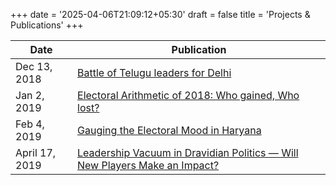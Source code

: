+++
date = '2025-04-06T21:09:12+05:30'
draft = false
title = 'Projects & Publications'
+++

<div class="publications-table">

| Date          | Publication   | 
| ------------- | ------------- | 
| Dec 13, 2018  | [Battle of Telugu leaders for Delhi](https://www.cppr.in/centre-for-comparative-studies/battle-of-telugu-leaders-for-delhi)|
| Jan 2, 2019   | [Electoral Arithmetic of 2018: Who gained, Who lost?](https://www.cppr.in/centre-for-comparative-studies/electoral-arithmetic-of-2018-who-gained-who-lost)|
| Feb 4, 2019   | [Gauging the Electoral Mood in Haryana](https://www.cppr.in/centre-for-comparative-studies/gauging-the-electoral-mood-in-haryana)|
| April 17, 2019 | [Leadership Vacuum in Dravidian Politics — Will New Players Make an Impact?](https://www.cppr.in/articles/leadership-vacuum-in-dravidian-politics-will-new-players-make-an-impact)|

</div>